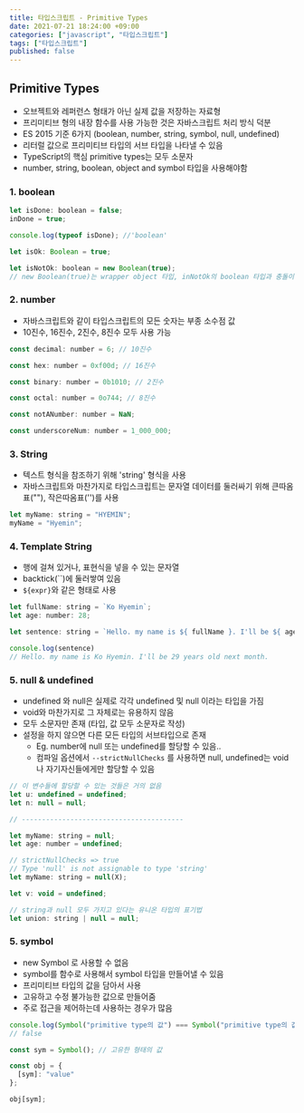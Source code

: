 ```yaml
---
title: 타입스크립트 - Primitive Types
date: 2021-07-21 18:24:00 +09:00
categories: ["javascript", "타입스크립트"]
tags: ["타입스크립트"]
published: false
---
```


## Primitive Types

- 오브젝트와 레퍼런스 형태가 아닌 실제 값을 저장하는 자료형
- 프리미티브 형의 내장 함수를 사용 가능한 것은 자바스크립트 처리 방식 덕분
- ES 2015 기준 6가지 (boolean, number, string, symbol, null, undefined)
- 리터럴 값으로 프리미티브 타입의 서브 타입을 나타낼 수 있음
- TypeScript의 핵심 primitive types는 모두 소문자
- number, string, boolean, object and symbol 타입을 사용해야함

### 1. boolean

```js
let isDone: boolean = false;
inDone = true;

console.log(typeof isDone); //'boolean'

let isOk: Boolean = true;

let isNotOk: boolean = new Boolean(true);
// new Boolean(true)는 wrapper object 타입, inNotOk의 boolean 타입과 충돌이 일어남
```

### 2. number

- 자바스크립트와 같이 타입스크립트의 모든 숫자는 부종 소수점 값
- 10진수, 16진수, 2진수, 8진수 모두 사용 가능

```js
const decimal: number = 6; // 10진수

const hex: number = 0xf00d; // 16진수

const binary: number = 0b1010; // 2진수

const octal: number = 0o744; // 8진수

const notANumber: number = NaN;

const underscoreNum: number = 1_000_000;
```

### 3. String

- 텍스트 형식을 참조하기 위해 'string' 형식을 사용
- 자바스크립트와 마찬가지로 타입스크립트는 문자열 데이터를 둘러싸기 위해 큰따옴표(""), 작은따옴표('')를 사용

```js
let myName: string = "HYEMIN";
myName = "Hyemin";
```

### 4. Template String

- 행에 걸쳐 있거나, 표현식을 넣을 수 있는 문자열
- backtick(``)에 둘러쌓여 있음
- `${expr}`와 같은 형태로 사용

```js
let fullName: string = `Ko Hyemin`;
let age: number: 28;

let sentence: string = `Hello. my name is ${ fullName }. I'll be ${ age +1 } years old next month.`;

console.log(sentence)
// Hello. my name is Ko Hyemin. I'll be 29 years old next month.
```

### 5. null & undefined

- undefined 와 null은 실제로 각각 undefined 및 null 이라는 타입을 가짐
- void와 마찬가지로 그 자체로는 유용하지 않음
- 모두 소문자만 존재 (타입, 값 모두 소문자로 작성)
- 설정을 하지 않으면 다른 모든 타입의 서브타입으로 존재
  - Eg. number에 null 또는 undefined를 할당할 수 있음..
  - 컴파일 옵션에서 `--strictNullChecks` 를 사용하면 null, undefined는 void 나 자기자신들에게만 할당할 수 있음

```js
// 이 변수들에 할당할 수 있는 것들은 거의 없음
let u: undefined = undefined;
let n: null = null;

// ----------------------------------------

let myName: string = null;
let age: number = undefined;

// strictNullChecks => true
// Type 'null' is not assignable to type 'string'
let myName: string = null(X);

let v: void = undefined;

// string과 null 모두 가지고 있다는 유니온 타입의 표기법
let union: string | null = null;
```

### 5. symbol

- new Symbol 로 사용할 수 없음
- symbol를 함수로 사용해서 symbol 타입을 만들어낼 수 있음
- 프리미티브 타입의 값을 담아서 사용
- 고유하고 수정 불가능한 값으로 만들어줌
- 주로 접근을 제어하는데 사용하는 경우가 많음

```js
console.log(Symbol("primitive type의 값") === Symbol("primitive type의 값"));
// false

const sym = Symbol(); // 고유한 형태의 값

const obj = {
  [sym]: "value"
};

obj[sym];
```
